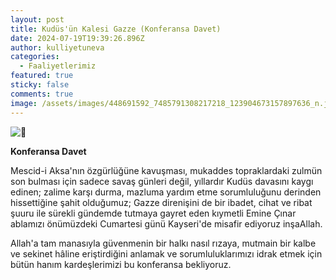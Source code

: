```yaml
---
layout: post
title: Kudüs'ün Kalesi Gazze (Konferansa Davet)
date: 2024-07-19T19:39:26.896Z
author: kulliyetuneva
categories:
  - Faaliyetlerimiz
featured: true
sticky: false
comments: true
image: /assets/images/448691592_7485791308217218_123904673157897636_n.jpg
---
```

![📍](https://static.xx.fbcdn.net/images/emoji.php/v9/tcc/2/16/1f4cd.png) 

**Konferansa Davet**

Mescid-i Aksa'nın özgürlüğüne kavuşması, mukaddes topraklardaki zulmün son bulması için sadece savaş günleri değil, yıllardır Kudüs davasını kaygı edinen; zalime karşı durma, mazluma yardım etme sorumluluğunu derinden hissettiğine şahit olduğumuz; Gazze direnişini de bir ibadet, cihat ve ribat şuuru ile sürekli gündemde tutmaya gayret eden kıymetli Emine Çınar ablamızı önümüzdeki Cumartesi günü Kayseri'de misafir ediyoruz inşaAllah.

Allah'a tam manasıyla [](<>)güvenmenin bir halkı nasıl rızaya, mutmain bir kalbe ve sekinet hâline eriştirdiğini anlamak ve sorumluluklarımızı idrak etmek için bütün hanım kardeşlerimizi bu konferansa bekliyoruz.